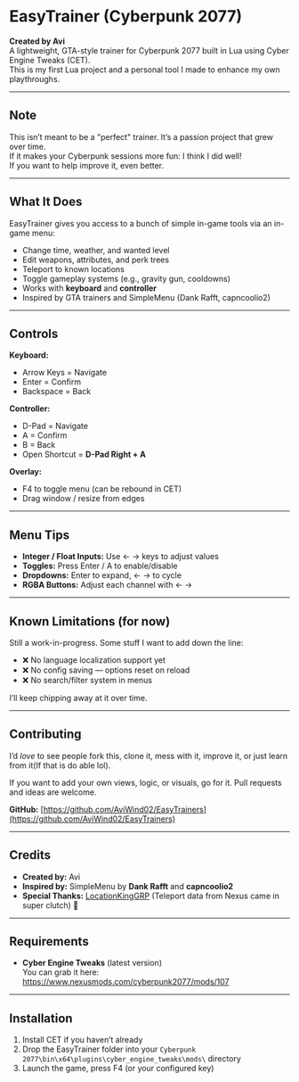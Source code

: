 # EasyTrainer (Cyberpunk 2077)

**Created by Avi**  
A lightweight, GTA-style trainer for Cyberpunk 2077 built in Lua using Cyber Engine Tweaks (CET).  
This is my first Lua project and a personal tool I made to enhance my own playthroughs.

---


## Note
This isn’t meant to be a "perfect" trainer. It’s a passion project that grew over time.  
If it makes your Cyberpunk sessions more fun: I think I did well!  
If you want to help improve it, even better.

---

## What It Does

EasyTrainer gives you access to a bunch of simple in-game tools via an in-game menu:

- Change time, weather, and wanted level
- Edit weapons, attributes, and perk trees
- Teleport to known locations
- Toggle gameplay systems (e.g., gravity gun, cooldowns)
- Works with **keyboard** and **controller**
- Inspired by GTA trainers and SimpleMenu (Dank Rafft, capncoolio2)

---

## Controls

**Keyboard:**
- Arrow Keys = Navigate  
- Enter = Confirm  
- Backspace = Back

**Controller:**
- D-Pad = Navigate  
- A = Confirm  
- B = Back  
- Open Shortcut = **D-Pad Right + A**

**Overlay:**
- F4 to toggle menu (can be rebound in CET)  
- Drag window / resize from edges

---

## Menu Tips

- **Integer / Float Inputs:** Use ← → keys to adjust values
- **Toggles:** Press Enter / A to enable/disable
- **Dropdowns:** Enter to expand, ← → to cycle
- **RGBA Buttons:** Adjust each channel with ← →

---

## Known Limitations (for now)

Still a work-in-progress. Some stuff I want to add down the line:

- ❌ No language localization support yet
- ❌ No config saving — options reset on reload
- ❌ No search/filter system in menus

I’ll keep chipping away at it over time.

---

##  Contributing

I’d *love* to see people fork this, clone it, mess with it, improve it, or just learn from it(If that is do able lol).

If you want to add your own views, logic, or visuals, go for it. Pull requests and ideas are welcome.

**GitHub:** [https://github.com/AviWind02/EasyTrainers](https://github.com/AviWind02/EasyTrainers)

---

## Credits

- **Created by:** Avi  
- **Inspired by:** SimpleMenu by **Dank Rafft** and **capncoolio2**  
- **Special Thanks:** [LocationKingGRP](https://www.nexusmods.com/cyberpunk2077/mods/3553) (Teleport data from Nexus came in super clutch) 🙏 

---

## Requirements

- **Cyber Engine Tweaks** (latest version)  
  You can grab it here: https://www.nexusmods.com/cyberpunk2077/mods/107

---

## Installation

1. Install CET if you haven’t already
2. Drop the EasyTrainer folder into your `Cyberpunk 2077\bin\x64\plugins\cyber_engine_tweaks\mods\` directory
3. Launch the game, press F4 (or your configured key)
